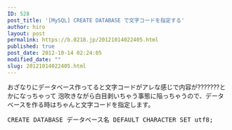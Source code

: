 ```yaml
---
ID: 528
post_title: '[MySQL] CREATE DATABASE で文字コードを指定する'
author: hiro
layout: post
permalink: https://b.0218.jp/20121014022405.html
published: true
post_date: 2012-10-14 02:24:05
modified_date: ""
slug: 20121014022405.html
---
```

おざなりにデータベース作ってると文字コードがアレな感じで内容が???????とかになっちゃって
泡吹きながら白目剥いちゃう事態に陥っちゃうので、データベースを作る時はちゃんと文字コードを指定します。

<pre class="prettyprint linenums lang-sql">CREATE DATABASE データベース名 DEFAULT CHARACTER SET utf8;</pre>